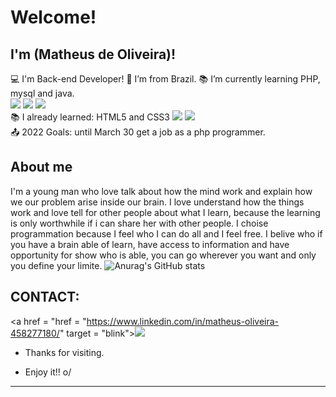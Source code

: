 # Welcome!
## I'm (Matheus de Oliveira)!
:computer: I'm Back-end Developer!
:house_with_garden: I’m from Brazil.
:books: I’m currently learning PHP, mysql and java.<br/>
<img src = "https://img.shields.io/badge/PHP-777BB4?style=for-the-badge&logo=php&logoColor=white">
<img src = "https://img.shields.io/badge/MySQL-00000F?style=for-the-badge&logo=mysql&logoColor=white">
<img src = "https://img.shields.io/badge/Java-ED8B00?style=for-the-badge&logo=java&logoColor=white">
<br/>
:books: I already learned: HTML5 and CSS3 
<img src = "https://img.shields.io/badge/HTML5-E34F26?style=for-the-badge&logo=html5&logoColor=white">
<img src = "https://img.shields.io/badge/CSS3-1572B6?style=for-the-badge&logo=css3&logoColor=white">
<br/>
:outbox_tray: 2022 Goals: until March 30 get a job as a php programmer.

## About me
I'm a young man who love talk about how the mind work and explain how we our problem arise inside our brain.
I love understand how the things work and love tell for other people about what I learn, because the learning is only worthwhile if i can share her with other people.
I choise programmation because I feel who I can do all and I feel free.
I belive who if you have a brain able of learn, have access to information and have opportunity for show who is able, you can go 
wherever you want and only you define your limite.
![Anurag's GitHub stats](https://github-readme-stats.vercel.app/api?username=MatheusOlivr&show_icons=true&theme=vision-friendly-dark)


## CONTACT:
<a href = "href = "https://www.linkedin.com/in/matheus-oliveira-458277180/" target = "blink"><img src = "https://img.shields.io/badge/LinkedIn-0077B5?style=for-the-badge&logo=linkedin&logoColor=white"></a>
- Thanks for visiting.

- Enjoy it!! o/

----------------------------------------------------------------------------------
